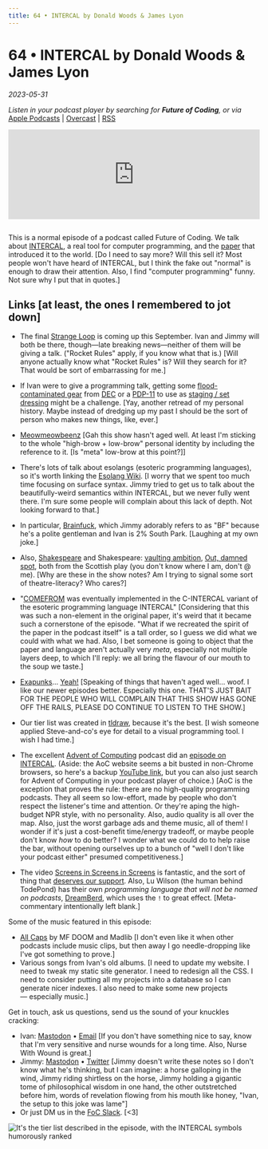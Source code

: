 ```yaml
---
title: 64 • INTERCAL by Donald Woods & James Lyon
---
```


# 64 • INTERCAL by Donald Woods & James Lyon

_2023-05-31_

_Listen in your podcast player by searching for **Future of Coding**, or via_ [Apple Podcasts](https://podcasts.apple.com/podcast/future-of-coding/id1265527976) \| [Overcast](https://overcast.fm/itunes1265527976) \| [RSS](https://omny.fm/shows/future-of-coding/playlists/podcast.rss)

<iframe src="https://omny.fm/shows/future-of-coding/intercal-by-donald-woods-and-james-lyon/embed" width="100%" height="180" frameborder="0" style="margin-bottom: 1em"></iframe>

This is a normal episode of a podcast called Future of Coding. We talk about [INTERCAL](https://en.wikipedia.org/wiki/INTERCAL), a real tool for computer programming, and the [paper](https://archive.org/details/intercal-ref) that introduced it to the world. [Do I need to say more? Will this sell it? Most people won't have heard of INTERCAL, but I think the fake out "normal" is enough to draw their attention. Also, I find "computer programming" funny. Not sure why I put that in quotes.]

## Links [at least, the ones I remembered to jot down]

* The final [Strange Loop](https://thestrangeloop.com) is coming up this September. Ivan and Jimmy will both be there, though—late breaking news—neither of them will be giving a talk. ("Rocket Rules" apply, if you know what that is.) [Will anyone actually know what "Rocket Rules" is? Will they search for it? That would be sort of embarrassing for me.]

* If Ivan were to give a programming talk, getting some [flood-contaminated gear](https://ivanish.ca/a-d/) from [DEC](https://en.wikipedia.org/wiki/Digital_Equipment_Corporation) or a [PDP-11](https://en.wikipedia.org/wiki/PDP-11) to use as [staging / set dressing](https://en.wikipedia.org/wiki/Staging_(theatre,_film,_television)) might be a challenge. [Yay, another retread of my personal history. Maybe instead of dredging up my past I should be the sort of person who makes new things, like, ever.]

* [Meowmeowbeenz](https://www.youtube.com/watch?v=HJRjomY6xyc) [Gah this show hasn't aged well. At least I'm sticking to the whole "high-brow + low-brow" personal identity by including the reference to it. [Is "meta" low-brow at this point?]]

* There's lots of talk about esolangs (esoteric programming languages), so it's worth linking the [Esolang Wiki](https://esolangs.org). [I worry that we spent too much time focusing on surface syntax. Jimmy tried to get us to talk about the beautifully-weird semantics within INTERCAL, but we never fully went there. I'm sure some people will complain about this lack of depth. Not looking forward to that.]

* In particular, [Brainfuck](https://en.wikipedia.org/wiki/Brainfuck), which Jimmy adorably refers to as "BF" because he's a polite gentleman and Ivan is 2% South Park. [Laughing at my own joke.]

* Also, [Shakespeare](https://esolangs.org/wiki/Shakespeare) and Shakespeare: [vaulting ambition](https://archive.org/details/macbethtragedy00shak_0/page/42/mode/2up?ref=ol&view=theater&q=vaulting), [Out, damned spot](https://archive.org/details/macbethtragedy00shak_0/page/114/mode/2up?ref=ol&view=theater&q=%22Out%2C+damned+fpot%3B+out%2C+I+fay%22), both from the Scottish play (you don't know where I am, don't @ me). [Why are these in the show notes? Am I trying to signal some sort of theatre-literacy? Who cares?]

* "[COMEFROM](https://en.wikipedia.org/wiki/COMEFROM) was eventually implemented in the C-INTERCAL variant of the esoteric programming language INTERCAL" [Considering that this was such a non-element in the original paper, it's weird that it became such a cornerstone of the episode. "What if we recreated the spirit of the paper in the podcast itself" is a tall order, so I guess we did what we could with what we had. Also, I bet someone is going to object that the paper and language aren't actually very _meta_, especially not multiple layers deep, to which I'll reply: we all bring the flavour of our mouth to the soup we taste.]

* [Exapunks](http://www.zachtronics.com/exapunks/)… [Yeah!](https://futureofcoding.org/episodes/056) [Speaking of things that haven't aged well… woof. I like our newer episodes better. Especially this one. THAT'S JUST BAIT FOR THE PEOPLE WHO WILL COMPLAIN THAT THIS SHOW HAS GONE OFF THE RAILS, PLEASE DO CONTINUE TO LISTEN TO THE SHOW.]

* Our tier list was created in [tldraw](https://www.tldraw.com), because it's the best. [I wish someone applied Steve-and-co's eye for detail to a visual programming tool. I wish I had time.]

* The excellent [Advent of Computing](https://adventofcomputing.com) podcast did an [episode on INTERCAL](https://adventofcomputing.com/?guid=5d5dc806-ddd9-4f99-aae3-76cadca1ad9f). (Aside: the AoC website seems a bit busted in non-Chrome browsers, so here's a backup [YouTube link](https://www.youtube.com/watch?v=dCIF44AqkEA), but you can also just search for Advent of Computing in your podcast player of choice.) [AoC is the exception that proves the rule: there are no high-quality programming podcasts. They all seem so low-effort, made by people who don't respect the listener's time and attention. Or they're aping the high-budget NPR style, with no personality. Also, audio quality is all over the map. Also, just the worst garbage ads and theme music, all of them! I wonder if it's just a cost-benefit time/energy tradeoff, or maybe people don't know _how_ to do better? I wonder what we could do to help raise the bar, without opening ourselves up to a bunch of "well I don't like your podcast either" presumed competitiveness.]

* The video [Screens in Screens in Screens](https://www.youtube.com/watch?v=Q4OIcwt8vcE) is fantastic, and the sort of thing that [deserves our support](https://www.patreon.com/todepond). Also, Lu Wilson (the human behind TodePond) has their own *programming language that will not be named on podcasts*, [DreamBerd](https://github.com/TodePond/DreamBerd), which uses the `!` to great effect. [Meta-commentary intentionally left blank.]

Some of the music featured in this episode:
* [All Caps](https://www.youtube.com/watch?v=gSJeHDlhYls) by MF DOOM and Madlib [I don't even like it when other podcasts include music clips, but then away I go needle-dropping like I've got something to prove.]
* Various songs from Ivan's old albums. [I need to update my website. I need to tweak my static site generator. I need to redesign all the CSS. I need to consider putting all my projects into a database so I can generate nicer indexes. I also need to make some new projects — especially music.]

Get in touch, ask us questions, send us the sound of your knuckles cracking:
* Ivan: [Mastodon](https://mastodon.social/@spiralganglion) • [Email](mailto:admin@futureofcoding.org?subject=Question%20from%20an%20FoC%20Listener) [If you don't have something nice to say, know that I'm very sensitive and nurse wounds for a long time. Also, Nurse With Wound is great.]
* Jimmy: [Mastodon](https://hachyderm.io/@jimmyhmiller) • [Twitter](https://twitter.com/jimmyhmiller) [Jimmy doesn't write these notes so I don't know what he's thinking, but I can imagine: a horse galloping in the wind, Jimmy riding shirtless on the horse, Jimmy holding a gigantic tome of philosophical wisdom in one hand, the other outstretched before him, words of revelation flowing from his mouth like honey, "Ivan, the setup to this joke was lame"]
* Or just DM us in the [FoC Slack](https://futureofcoding.org/community). [<3]

![It's the tier list described in the episode, with the INTERCAL symbols humorously ranked](/episodes/064/tier-list.png)
